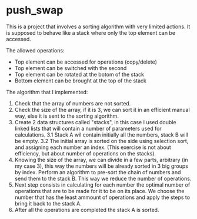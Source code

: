 # push_swap

This is a project that involves a sorting algorithm with very limited actions. It is supposed to behave like a stack where only the top element can be accessed. 

The allowed operations: 
* Top element can be accessed for operations (copy/delete)
* Top element can be switched with the second
* Top element can be rotated at the botom of the stack
* Bottom element can be brought at the top of the stack

The algorithm that I implemented: 
1. Check that the array of numbers are not sorted.
2. Check the size of the array, if it is 3, we can sort it in an efficient manual way, else it is sent to the sorting algorithm.
3. Create 2 data structures called "stacks", in this case I used double linked lists that will contain a number of parameters used for calculations.
   3.1  Stack A wil contain initially all the numbers, stack B will be empty.
   3.2  The initial array is sorted on the side using selection sort, and assigning each number an index. (This exercise is not about efficiency, but about number of operations on the stacks).
4. Knowing the size of the array, we can divide in a few parts, arbitrary (in my case 3), this way the numbers will be already sorted in 3 big groups by index. Perform an algorithm to pre-sort the chain of numbers and send them to the stack B. This way we reduce the number of operations. 
5. Next step consists in calculating for each number the optimal number of operations that are to be made for it to be on its place. We choose the number that has the least ammount of operations and apply the steps to bring it back to the stack A. 
6. After all the operations are completed the stack A is sorted. 
